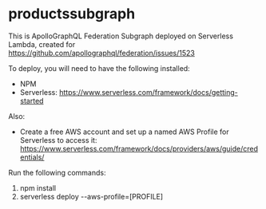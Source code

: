 # productssubgraph

This is ApolloGraphQL Federation Subgraph deployed on Serverless Lambda, created for https://github.com/apollographql/federation/issues/1523  

To deploy, you will need to have the following installed:
- NPM
- Serverless: https://www.serverless.com/framework/docs/getting-started

Also:
- Create a free AWS account and set up a named AWS Profile for Serverless to access it: https://www.serverless.com/framework/docs/providers/aws/guide/credentials/

Run the following commands:
1. npm install
2. serverless deploy --aws-profile=[PROFILE]
